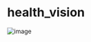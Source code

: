 # health_vision

![image](https://user-images.githubusercontent.com/34128735/150017133-44db5f11-e875-4bad-bc68-019f5a9bedad.png)

